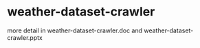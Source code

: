 # weather-dataset-crawler
more detail in weather-dataset-crawler.doc and weather-dataset-crawler.pptx
